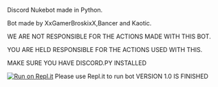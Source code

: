 Discord Nukebot made in Python.

Bot made by XxGamerBroskixX,Bancer and Kaotic.

WE ARE NOT RESPONSIBLE FOR THE ACTIONS MADE WITH THIS BOT.

YOU ARE HELD RESPONSIBLE FOR THE ACTIONS USED WITH THIS.

MAKE SURE YOU HAVE DISCORD.PY INSTALLED 

[![Run on Repl.it](https://repl.it/badge/github/XxGamerBroskixX/Discord-Nukebot)](https://repl.it/github/XxGamerBroskixX/Discord-Nukebot)
Please use Repl.it to run bot
VERSION 1.0 IS FINISHED
